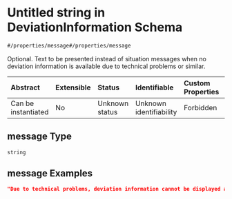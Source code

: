 # Untitled string in DeviationInformation Schema

```txt
#/properties/message#/properties/message
```

Optional. Text to be presented instead of situation messages when no deviation information is available due to technical problems or similar.

| Abstract            | Extensible | Status         | Identifiable            | Custom Properties | Additional Properties | Access Restrictions | Defined In                                                                                                         |
| :------------------ | :--------- | :------------- | :---------------------- | :---------------- | :-------------------- | :------------------ | :----------------------------------------------------------------------------------------------------------------- |
| Can be instantiated | No         | Unknown status | Unknown identifiability | Forbidden         | Allowed               | none                | [deviation-information.json*](../../schema/extended-information/deviation-information.json "open original schema") |

## message Type

`string`

## message Examples

```json
"Due to technical problems, deviation information cannot be displayed at the moment."
```
